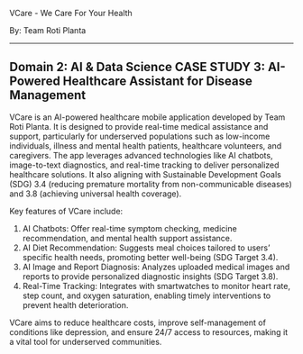 VCare - We Care For Your Health

By: Team Roti Planta

-----------------------------------------------------------------------------------------------------------------
Domain 2: AI & Data Science
CASE STUDY 3: AI-Powered Healthcare Assistant for Disease Management
-----------------------------------------------------------------------------------------------------------------

VCare is an AI-powered healthcare mobile application developed by Team Roti Planta.
It is designed to provide real-time medical assistance and support, particularly for underserved populations such as low-income individuals, illness and mental health patients, healthcare volunteers, and caregivers.
The app leverages advanced technologies like AI chatbots, image-to-text diagnostics, and real-time tracking to deliver personalized healthcare solutions.
It also aligning with Sustainable Development Goals (SDG) 3.4 (reducing premature mortality from non-communicable diseases) and 3.8 (achieving universal health coverage).

Key features of VCare include:
1. AI Chatbots: Offer real-time symptom checking, medicine recommendation, and mental health support assistance.
2. AI Diet Recommendation: Suggests meal choices tailored to users’ specific health needs, promoting better well-being (SDG Target 3.4).
3. AI Image and Report Diagnosis: Analyzes uploaded medical images and reports to provide personalized diagnostic insights (SDG Target 3.8).
4. Real-Time Tracking: Integrates with smartwatches to monitor heart rate, step count, and oxygen saturation, enabling timely interventions to prevent health deterioration.

VCare aims to reduce healthcare costs, improve self-management of conditions like depression, and ensure 24/7 access to resources, making it a vital tool for underserved communities.
